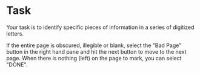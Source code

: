 # Task
Your task is to identify specific pieces of information in a series of digitized letters.

If the entire page is obscured, illegible or blank, select the "Bad Page" button in the right hand pane and hit the next button to move to the next page. When there is nothing (left) on the page to mark, you can select "DONE".

